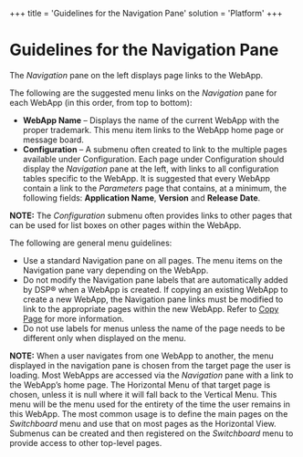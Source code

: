 +++
title = 'Guidelines for the Navigation Pane'
solution = 'Platform'
+++

# Guidelines for the Navigation Pane

The *Navigation* pane on the left displays page links to the WebApp.

The following are the suggested menu links on the *Navigation* pane for
each WebApp (in this order, from top to bottom):

  - **WebApp Name** – Displays the name of the current WebApp with the
    proper trademark. This menu item links to the WebApp home page or
    message board.
  - **Configuration** – A submenu often created to link to the multiple
    pages available under Configuration. Each page under Configuration
    should display the *Navigation* pane at the left, with links to all
    configuration tables specific to the WebApp. It is suggested that
    every WebApp contain a link to the *Parameters* page that contains,
    at a minimum, the following fields: **Application Name**,
    **Version** and **Release Date**.

**NOTE:** The *Configuration* submenu often provides links to other
pages that can be used for list boxes on other pages within the WebApp.

The following are general menu guidelines:

  - Use a standard Navigation pane on all pages. The menu items on the
    Navigation pane vary depending on the WebApp.
  - Do not modify the Navigation pane labels that are automatically
    added by DSP® when a WebApp is created. If copying an existing
    WebApp to create a new WebApp, the Navigation pane links must be
    modified to link to the appropriate pages within the new WebApp.
    Refer to [Copy Page](Copy_a_Page_in_a_WebApp) for more
    information.
  - Do not use labels for menus unless the name of the page needs to be
    different only when displayed on the menu.

**NOTE:** When a user navigates from one WebApp to another, the menu
displayed in the navigation pane is chosen from the target page the user
is loading. Most WebApps are accessed via the *Navigation* pane with a
link to the WebApp’s home page. The Horizontal Menu of that target page
is chosen, unless it is null where it will fall back to the Vertical
Menu. This menu will be the menu used for the entirety of the time the
user remains in this WebApp. The most common usage is to define the main
pages on the *Switchboard* menu and use that on most pages as the
Horizontal View. Submenus can be created and then registered on the
*Switchboard* menu to provide access to other top-level pages.
